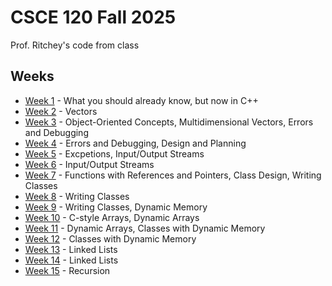# CSCE 120 Fall 2025
Prof. Ritchey's code from class

## Weeks
* [Week 1](week1) - What you should already know, but now in C++
* [Week 2](week2) - Vectors
* [Week 3](week3) - Object-Oriented Concepts, Multidimensional Vectors, Errors and Debugging
* [Week 4](week4) - Errors and Debugging, Design and Planning
* [Week 5](week5) - Excpetions, Input/Output Streams
* [Week 6](week6) - Input/Output Streams
* [Week 7](week7) - Functions with References and Pointers, Class Design, Writing Classes
* [Week 8](week8) - Writing Classes
* [Week 9](week9) - Writing Classes, Dynamic Memory
* [Week 10](week10) - C-style Arrays, Dynamic Arrays
* [Week 11](week11) - Dynamic Arrays, Classes with Dynamic Memory
* [Week 12](week12) - Classes with Dynamic Memory
* [Week 13](week13) - Linked Lists
* [Week 14](week14) - Linked Lists
* [Week 15](week15) - Recursion
